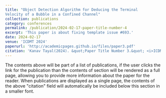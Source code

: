 ```yaml
---
title: "Object Detection Algorithm for Deducing the Terminal
Velocity of a Bubble in a Confined Channel"
collection: publications
category: conferences
permalink: /publication/2024-02-17-paper-title-number-4
excerpt: 'This paper is about fixing template issue #693.'
date: 2024-02-17
venue: 'ICDMT 2024'
paperurl: 'http://academicpages.github.io/files/paper3.pdf'
citation: 'Kanav Tayal(2024). &quot;Paper Title Number 3.&quot; <i>ICDMT 2024</i>. 1(3).'
---
```


The contents above will be part of a list of publications, if the user clicks the link for the publication than the contents of section will be rendered as a full page, allowing you to provide more information about the paper for the reader. When publications are displayed as a single page, the contents of the above "citation" field will automatically be included below this section in a smaller font.
